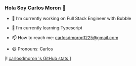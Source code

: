### Hola Soy Carlos Moron 👋


- 🔭 I’m currently working on  Full Stack Engineer  with Bubble
- 🌱 I’m currently learning Typescript

- 📫 How to reach me: carlosdmoron1225@gmail.com
- 😄 Pronouns: Carlos

[! [carlosdmoron 's  GitHub stats ](https://github-readme-stats.vercel.app/api?username=carlosdmoron)]
